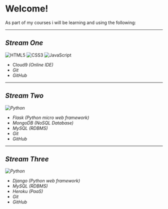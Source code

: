 # Welcome!



As part of my courses i will be learning and using the following:

-----------------

## <em>Stream One</em>

![HTML5](https://cdn1.iconfinder.com/data/icons/social-icon-2-1/512/social_style_2_html5-48.png "HTML")
![CSS3](https://cdn1.iconfinder.com/data/icons/social-icon-2-1/512/social_style_2_css3-48.png "CSS")
![JavaScript](https://cdn2.iconfinder.com/data/icons/designer-skills/128/code-programming-javascript-software-develop-command-language-48.png "JavaScript")

* Cloud9 <em>(Online IDE)
* Git
* GitHub

----------------

## <em>Stream Two</em>
![Python](https://cdn2.iconfinder.com/data/icons/oxygen/48x48/mimetypes/text-x-python.png "python")

* Flask <em>(Python micro web framework)</em>
* MongoDB <em>(NoSQL Database)</em>
* MySQL <em>(RDBMS)</em>
* Git
* GitHub

----------------

## <em>Stream Three</em>
![Python](https://cdn2.iconfinder.com/data/icons/oxygen/48x48/mimetypes/text-x-python.png "python")

* Django <em>(Python web framework)</em>
* MySQL <em>(RDBMS)</em>
* Heroku <em>(PaaS)
* Git
* GitHub
